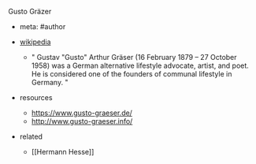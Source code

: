 Gusto Gräzer

- meta: #author 
- [wikipedia](https://en.wikipedia.org/wiki/Gustav_Gr%C3%A4ser) 
	- " Gustav "Gusto" Arthur Gräser (16 February 1879 – 27 October 1958) was a German alternative lifestyle advocate, artist, and poet. He is considered one of the founders of communal lifestyle in Germany. "
- resources
	- https://www.gusto-graeser.de/
	- http://www.gusto-graeser.info/

- related 
	- [[Hermann Hesse]]